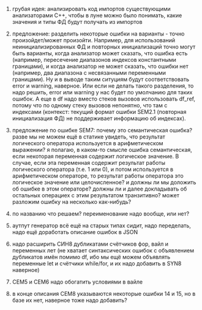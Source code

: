 1. грубая идея: анализировать код импортов существующими анализаторами С++, чтобы в луне можно было понимать, какие значения и типы ФД будут получать из импортов
    
2. предложение: разделить некоторые ошибки на варианты - точно произойдет/может произойти. Например, для использований неинициализированных ФД и повторных инициализаций точно могут быть варианты, когда анализатор может сказать, что ошибка есть (например, пересечение диапазонов индексов константными границами), и когда анализатор не может сказать, что ошибки нет (например, два диапазона с несвязанными переменными границами). Ну и в выводе таким ситуциям будут соответствовать error и warning, наверное. Или если не делать такого разделения, то надо решить, error или warning у нас будет по умолчанию для таких ошибок.
А еще в df надо вместо стеков вызовов использовать df_ref, потому что по одному стеку вызовов непонятно, что там с индексами (контекст: текущий формат ошибки SEM2.1 (повторная инициализация ФД) не поддерживает информацию об индексах).

3. предложение по ошибке SEM7: почему это семантическая ошибка? разве мы не можем ещё в статике увидеть, что результат логического оператора используется в арифметическом выражении? я полагаю, в каком-то смысле ошибка семантическая, если некоторая переменная содержит логическое значение. В случае, если эта переменная содержит результат работы логического оператора (т.е. 1 или 0), и потом используется в арифметическом операторе, то результат работы оператора это логическое значение или целочисленное? и должны ли мы доложить об ошибке в этом операторе? должны ли и далее докладывать об остальных операциех с этим результатом транзитивно? может разложим ошибку на несколько как-нибудь?
    
4. по названию что решаем? переименование надо вообще, или нет?
    
5. аутпут генератор всё ещё на старых типах сидит, надо переделать, надо ещё доработать описание ошибок в JSON
    
6. надо расширить СИН8 дубликатами счётчиков фор, вайл и переменных лет (не хватает синтаксических ошибок с объявлением дубликатов имён помимо df, ибо мы ещё можем объявлять переменные let и счётчики while/for, и их надо добавить в SYN8 наверное)
    
7. СЕМ5 и СЕМ6 надо обогатить условиями в вайле
    
8. в конце описания СЕМ8 указываются некоторые ошибки 14 и 15, но в базе их нет, наверное тоже надо добавить?


